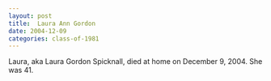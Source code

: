 ```yaml
---
layout: post
title:  Laura Ann Gordon
date: 2004-12-09
categories: class-of-1981
---
```

Laura, aka Laura Gordon Spicknall, died at home on December 9, 2004. She was 41.
